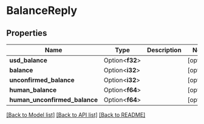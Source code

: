 # BalanceReply

## Properties

Name | Type | Description | Notes
------------ | ------------- | ------------- | -------------
**usd_balance** | Option<**f32**> |  | [optional]
**balance** | Option<**i32**> |  | [optional]
**unconfirmed_balance** | Option<**i32**> |  | [optional]
**human_balance** | Option<**f64**> |  | [optional]
**human_unconfirmed_balance** | Option<**f64**> |  | [optional]

[[Back to Model list]](../README.md#documentation-for-models) [[Back to API list]](../README.md#documentation-for-api-endpoints) [[Back to README]](../README.md)


